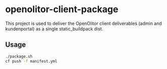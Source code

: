 # openolitor-client-package

This project is used to deliver the OpenOlitor client deliverables (admin and kundenportal) as a single static_buildpack dist.

## Usage

```bash
./package.sh
cf push -f manifest.yml
```
